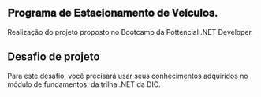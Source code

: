 ## 𝐏𝐫𝐨𝐠𝐫𝐚𝐦𝐚 𝐝𝐞 𝐄𝐬𝐭𝐚𝐜𝐢𝐨𝐧𝐚𝐦𝐞𝐧𝐭𝐨 𝐝𝐞 𝐕𝐞𝐢́𝐜𝐮𝐥𝐨𝐬.

Realização do projeto proposto no Bootcamp da Pottencial .NET Developer.

## Desafio de projeto
Para este desafio, você precisará usar seus conhecimentos adquiridos no módulo de fundamentos, da trilha .NET da DIO.
